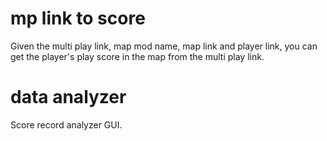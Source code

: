 # mp link to score  
Given the multi play link, map mod name, map link and player link, you can get the player's play score in the map from the multi play link.
# data analyzer
Score record analyzer GUI.

